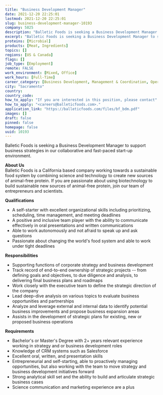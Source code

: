 ```yaml
---
title: "Business Development Manager"
date: 2021-12-20 22:25:01
lastmod: 2021-12-20 22:25:01
slug: business-development-manager-10193
company: 5825
description: "Balletic Foods is seeking a Business Development Manager to support business strategies in our collaborative and fast-paced start-up environment.About UsBalletic Foods is a California based company working towards a sustainable food system by combining science and technology to create new sources of animal-free protein. If you are passionate about using biotechnology to build sustainable new sources of animal-free protein, join our team of entrepreneurs and scientists.Qualifications"
excerpt: "Balletic Foods is seeking a Business Development Manager to support business strategies in our collaborative and fast-paced start-up environment.About UsBalletic Foods is a California based company working towards a sustainable food system by combining science and technology to create new sources of animal-free protein. If you are passionate about using biotechnology to build sustainable new sources of animal-free protein, join our team of entrepreneurs and scientists.Qualifications"
proteins: [Microbial]
products: [Meat, Ingredients]
topics: []
regions: [US & Canada]
flags: []
job_type: [Employment]
remote: FALSE
work_environment: [Mixed, Office]
work_hours: [Full-Time]
career_category: [Business Development, Management & Coordination, Operations]
city: "Sacramento"
country: 
country_code: 
how_to_apply: "If you are interested in this position, please contact"
how_to_apply: "<careers@balleticfoods.com>."
application_link: "https://balleticfoods.com/files/bf_bdm.pdf"
images: []
draft: false
pinned: false
homepage: false
uuid: 10193
---
```

Balletic Foods is seeking a Business Development Manager to support
business strategies in our collaborative and fast-paced start-up
environment.

**About Us**\
Balletic Foods is a California based company working towards a
sustainable food system by combining science and technology to create
new sources of animal-free protein. If you are passionate about using
biotechnology to build sustainable new sources of animal-free protein,
join our team of entrepreneurs and scientists.

**Qualifications**

-   A self-starter with excellent organizational skills including
    prioritizing, scheduling, time management, and meeting deadlines
-   A positive and inclusive team player with the ability to communicate
    effectively in oral presentations and written communications
-   Able to work autonomously and not afraid to speak up and ask
    questions
-   Passionate about changing the world's food system and able to work
    under tight deadlines

**Responsibilities**

-   Supporting functions of corporate strategy and business development
-   Track record of end-to-end ownership of strategic projects -- from
    defining goals and objectives, to due diligence and analysis, to
    delivering final business plans and roadmaps
-   Work closely with the executive team to define the strategic
    direction of the company
-   Lead deep-dive analysis on various topics to evaluate business
    opportunities and partnerships
-   Analyze and leverage external and internal data to identify
    potential business improvements and propose business expansion areas
-   Assists in the development of strategic plans for existing, new or
    proposed business operations

**Requirements**

-   Bachelor's or Master's Degree with 2+ years relevant experience
    working in strategy and or business development roles
-   Knowledge of CRM systems such as Salesforce
-   Excellent oral, written, and presentation skills
-   Entrepreneurial and self-starting, able to proactively managing
    opportunities, but also working with the team to move strategy and
    business development initiatives forward
-   Strong analytical skill set and the ability to build and articulate
    strategic business cases
-   Science communication and marketing experience are a plus 
